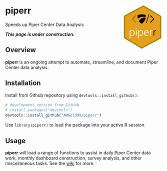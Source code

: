 # piperr <img src='man/figures/piperr_logo.png' align="right" height="138.5" />
Speeds up Piper Center Data Analysis

***This page is under construction.***

## Overview

**piperr** is an ongoing attempt to automate, streamline, and document Piper Center data analysis.

## Installation
Install from Github repository using `devtools::install_github()`:
``` r
# development version from GitHub
# install.packages("devtools")
devtools::install_github("AMGold99/piperr")
```

Use `library(piperr)` to load the package into your active R session.

## Usage

**piperr** will load a range of functions to assist in daily Piper Center data work, monthly dashboard construction, survey analysis, and other miscellaneous tasks. See the [wiki](https://github.com/AMGold99/piperr/wiki) for more.
